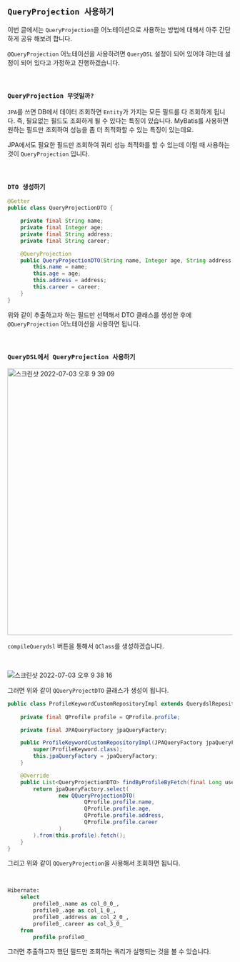 ## `QueryProjection 사용하기`

이번 글에서는 `QueryProjection`을 어노테이션으로 사용하는 방법에 대해서 아주 간단하게 공유 해보려 합니다.

`@QueryProjection` 어노테이션을 사용하려면 `QueryDSL` 설정이 되어 있어야 햐는데 설정이 되어 있다고 가정하고 진행하겠습니다.

<br>

### `QueryProjection 무엇일까?`

`JPA`를 쓰면 DB에서 데이터 조회하면 `Entity`가 가지는 모든 필드를 다 조회하게 됩니다. 즉, 필요없는 필드도 조회하게 될 수 있다는 특징이 있습니다. MyBatis를 사용하면 원하는 필드만 조회하여 성능을 좀 더 최적화할 수 있는 특징이 있는데요.

JPA에서도 필요한 필드만 조회하여 쿼리 성능 최적화를 할 수 있는데 이럴 때 사용하는 것이 `QueryProjection` 입니다.

<br>

### `DTO 생성하기`

```java
@Getter
public class QueryProjectionDTO {

    private final String name;
    private final Integer age;
    private final String address;
    private final String career;

    @QueryProjection
    public QueryProjectionDTO(String name, Integer age, String address, String career) {
        this.name = name;
        this.age = age;
        this.address = address;
        this.career = career;
    }
}
```

위와 같이 추출하고자 하는 필드만 선택해서 DTO 클래스를 생성한 후에 `@QueryProjection` 어노테이션을 사용하면 됩니다.

<br>

### `QueryDSL에서 QueryProjection 사용하기`

<img width="598" alt="스크린샷 2022-07-03 오후 9 39 09" src="https://user-images.githubusercontent.com/45676906/177040076-808606ef-3947-4a73-94fc-3a483ee7f3e5.png">

`compileQuerydsl` 버튼을 통해서 `QClass`를 생성하겠습니다.

<br>

![스크린샷 2022-07-03 오후 9 38 16](https://user-images.githubusercontent.com/45676906/177040047-057974b0-46da-44cb-ac88-835f02ea7f31.png)

그러면 위와 같이 `QQueryProjectDTO` 클래스가 생성이 됩니다.

```java
public class ProfileKeywordCustomRepositoryImpl extends QuerydslRepositorySupport implements ProfileKeywordCustomRepository {
    
    private final QProfile profile = QProfile.profile;

    private final JPAQueryFactory jpaQueryFactory;

    public ProfileKeywordCustomRepositoryImpl(JPAQueryFactory jpaQueryFactory) {
        super(ProfileKeyword.class);
        this.jpaQueryFactory = jpaQueryFactory;
    }

    @Override
    public List<QueryProjectionDTO> findByProfileByFetch(final Long userId, final Profile profile) {
        return jpaQueryFactory.select(
                new QQueryProjectionDTO(
                        QProfile.profile.name,
                        QProfile.profile.age,
                        QProfile.profile.address,
                        QProfile.profile.career
                )
        ).from(this.profile).fetch();
    }
}
```

그리고 위와 같이 `QQueryProjection`을 사용해서 조회하면 됩니다.

<br>

```sql
Hibernate: 
    select
        profile0_.name as col_0_0_,
        profile0_.age as col_1_0_,
        profile0_.address as col_2_0_,
        profile0_.career as col_3_0_ 
    from
        profile profile0_
```

그러면 추출하고자 했던 필드만 조회하는 쿼리가 실행되는 것을 볼 수 있습니다.